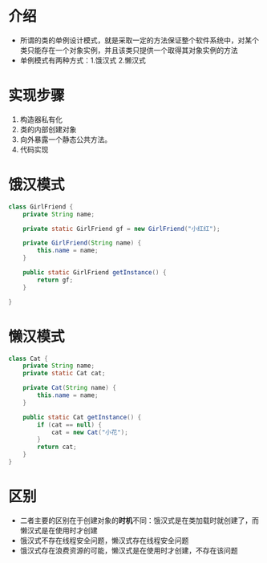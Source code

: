 # 介绍

* 所谓的类的单例设计模式，就是采取一定的方法保证整个软件系统中，对某个类只能存在一个对象实例，并且该类只提供一个取得其对象实例的方法
* 单例模式有两种方式：1.饿汉式 2.懒汉式



# 实现步骤

1. 构造器私有化
2. 类的内部创建对象
3. 向外暴露一个静态公共方法。
4. 代码实现



# 饿汉模式

```java
class GirlFriend {
    private String name;

    private static GirlFriend gf = new GirlFriend("小红红");

    private GirlFriend(String name) {
        this.name = name;
    }

    public static GirlFriend getInstance() {
        return gf;
    }

}
```



# 懒汉模式

```java
class Cat {
    private String name;
    private static Cat cat;

    private Cat(String name) {
        this.name = name;
    }

    public static Cat getInstance() {
        if (cat == null) {
            cat = new Cat("小花");
        }
        return cat;
    }
}
```



# 区别

* 二者主要的区别在于创建对象的**时机**不同：饿汉式是在类加载时就创建了，而懒汉式是在使用时才创建
* 饿汉式不存在线程安全问题，懒汉式存在线程安全问题
* 饿汉式存在浪费资源的可能，懒汉式是在使用时才创建，不存在该问题
